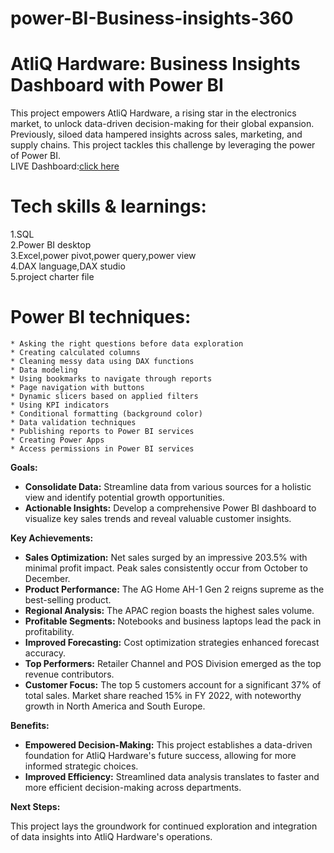 # power-BI-Business-insights-360
# AtliQ Hardware: Business Insights Dashboard with Power BI

This project empowers AtliQ Hardware, a rising star in the electronics market, to unlock data-driven decision-making for their global expansion. Previously, siloed data hampered insights across sales, marketing, and supply chains. This project tackles this challenge by leveraging the power of Power BI.<br>
LIVE Dashboard:[click here](https://app.powerbi.com/view?r=eyJrIjoiZmI4OWQ1OTEtYzE3NC00NTkzLTllZWUtZjQwM2RkNDczOTA1IiwidCI6ImM2ZTU0OWIzLTVmNDUtNDAzMi1hYWU5LWQ0MjQ0ZGM1YjJjNCJ9)
# Tech skills & learnings:
 1.SQL   <br>
 2.Power BI desktop    <br>
 3.Excel,power pivot,power query,power view     <br>
 4.DAX language,DAX studio    <br>
 5.project charter file    <br>
 # Power BI techniques:
    * Asking the right questions before data exploration
    * Creating calculated columns
    * Cleaning messy data using DAX functions
    * Data modeling
    * Using bookmarks to navigate through reports
    * Page navigation with buttons
    * Dynamic slicers based on applied filters
    * Using KPI indicators
    * Conditional formatting (background color)
    * Data validation techniques
    * Publishing reports to Power BI services
    * Creating Power Apps
    * Access permissions in Power BI services

**Goals:**

* **Consolidate Data:** Streamline data from various sources for a holistic view and identify potential growth opportunities.
* **Actionable Insights:**  Develop a comprehensive Power BI dashboard to visualize key sales trends and reveal valuable customer insights.

**Key Achievements:**

* **Sales Optimization:** Net sales surged by an impressive 203.5% with minimal profit impact. Peak sales consistently occur from October to December.
* **Product Performance:** The AG Home AH-1 Gen 2 reigns supreme as the best-selling product.
* **Regional Analysis:** The APAC region boasts the highest sales volume.
* **Profitable Segments:** Notebooks and business laptops lead the pack in profitability.
* **Improved Forecasting:** Cost optimization strategies enhanced forecast accuracy.
* **Top Performers:** Retailer Channel and POS Division emerged as the top revenue contributors.
* **Customer Focus:** The top 5 customers account for a significant 37% of total sales. Market share reached 15% in FY 2022, with noteworthy growth in North America and South Europe.

**Benefits:**

* **Empowered Decision-Making:** This project establishes a data-driven foundation for AtliQ Hardware's future success, allowing for more informed strategic choices.
* **Improved Efficiency:** Streamlined data analysis translates to faster and more efficient decision-making across departments.

**Next Steps:**

This project lays the groundwork for continued exploration and integration of data insights into AtliQ Hardware's operations.
